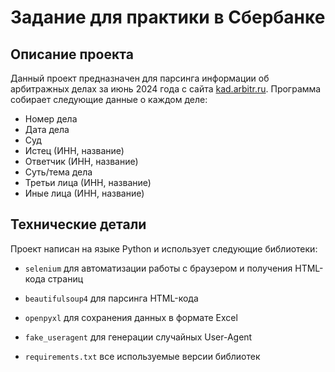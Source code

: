 # Задание для практики в Сбербанке 

## Описание проекта

Данный проект предназначен для парсинга информации об арбитражных делах за июнь 2024 года с сайта [kad.arbitr.ru](https://kad.arbitr.ru). Программа собирает следующие данные о каждом деле:  
- Номер дела  
- Дата дела  
- Суд  
- Истец (ИНН, название)  
- Ответчик (ИНН, название)  
- Суть/тема дела  
- Третьи лица (ИНН, название)  
- Иные лица (ИНН, название)  

## Технические детали

Проект написан на языке Python и использует следующие библиотеки:  
- `selenium` для автоматизации работы с браузером и получения HTML-кода страниц  
- `beautifulsoup4` для парсинга HTML-кода  
- `openpyxl` для сохранения данных в формате Excel  
- `fake_useragent` для генерации случайных User-Agent

- `requirements.txt` все используемые версии библиотек 
